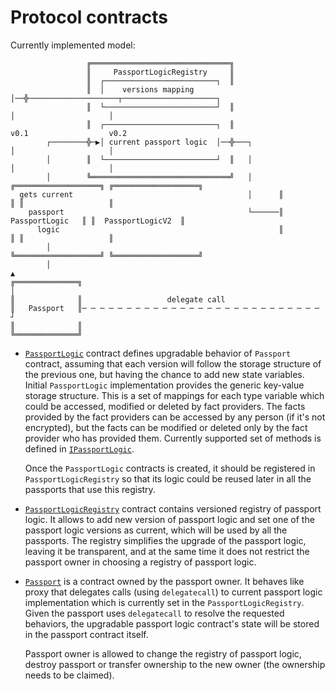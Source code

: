 # Protocol contracts

Currently implemented model: 

                     ╔═══════════════════════════════╗
                     ║     PassportLogicRegistry     ║
                     ║  ┌─────────────────────────┐  ║
                     ║  │    versions mapping     │──╬────────────────────┬─────────────────────┐
                     ║  └─────────────────────────┘  ║                    │                     │
                     ║  ┌─────────────────────────┐  ║                  v0.1                  v0.2
            ┌────────╬─▶│ current passport logic  │──╬───┐                │                     │
            │        ║  └─────────────────────────┘  ║   │                │                     │
            │        ╚═══════════════════════════════╝   │      ╔═══════════════════╗ ╔═══════════════════╗
      gets current                                       │      ║                   ║ ║                   ║
        passport                                         └──────║   PassportLogic   ║ ║  PassportLogicV2  ║
          logic                                                 ║                   ║ ║                   ║
            │                                                   ╚═══════════════════╝ ╚═══════════════════╝
            │                                                             ▲
    ╔══════════════╗                                                      │
    ║              ║                   delegate call
    ║   Passport   ║─ ─ ─ ─ ─ ─ ─ ─ ─ ─ ─ ─ ─ ─ ─ ─ ─ ─ ─ ─ ─ ─ ─ ─ ─ ─ ─ ┘
    ║              ║
    ╚══════════════╝

* [`PassportLogic`](contracts/PassportLogic.sol) contract defines upgradable behavior of `Passport` contract, assuming that 
  each version will follow the storage structure of the previous one, but having the chance to add new state variables. 
  Initial `PassportLogic` implementation provides the generic key-value storage structure. This is a set of mappings for 
  each type variable which could be accessed, modified or   deleted by fact providers. The facts provided by the fact 
  providers can be accessed by any person (if it's not encrypted), but the facts can be modified or deleted only by the 
  fact provider who has provided them. Currently supported set of methods is defined in 
  [`IPassportLogic`](contracts/IPassportLogic.sol).

  Once the `PassportLogic` contracts is created, it should be registered in `PassportLogicRegistry` so that its logic 
  could be reused later in all the passports that use this registry.
  
* [`PassportLogicRegistry`](contracts/PassportLogicRegistry.sol) contract contains versioned registry of passport logic.
  It allows to add new version of passport logic and set one of the passport logic versions as current, which 
  will be used by all the passports. The registry simplifies the upgrade of the passport logic, leaving it be transparent,
  and at the same time it does not restrict the passport owner in choosing a registry of passport logic.

* [`Passport`](contracts/Passport.sol) is a contract owned by the passport owner. It behaves like proxy that delegates
  calls (using `delegatecall`) to current passport logic implementation which is currently set in the `PassportLogicRegistry`.
  Given the passport uses `delegatecall` to resolve the requested behaviors, the upgradable passport logic contract's state
  will be stored in the passport contract itself.
  
  Passport owner is allowed to change the registry of passport logic, destroy passport or transfer ownership to the new 
  owner (the ownership needs to be claimed).

